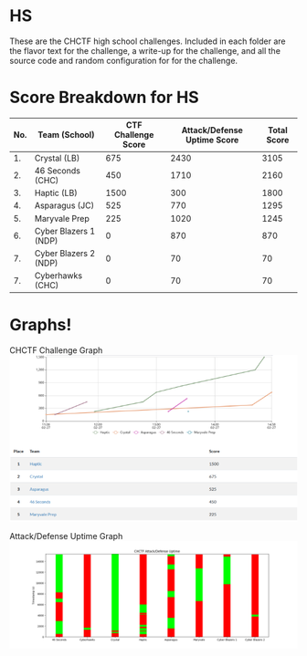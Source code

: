 # HS
These are the CHCTF high school challenges. Included in each folder are
the flavor text for the challenge, a write-up for the challenge, and all the
source code and random configuration for for the challenge.

# Score Breakdown for HS
| No. 	| Team (School)         	| CTF Challenge Score 	| Attack/Defense Uptime Score 	| Total Score 	|
|-----	|-----------------------	|---------------------	|-----------------------------	|-------------	|
| 1.  	| Crystal (LB)          	| 675                 	| 2430                        	| 3105        	|
| 2.  	| 46 Seconds (CHC)      	| 450                 	| 1710                        	| 2160        	|
| 3.  	| Haptic (LB)           	| 1500                	| 300                         	| 1800        	|
| 4.  	| Asparagus (JC)        	| 525                 	| 770                         	| 1295        	|
| 5.  	| Maryvale Prep         	| 225                 	| 1020                        	| 1245        	|
| 6.  	| Cyber Blazers 1 (NDP) 	| 0                   	| 870                         	| 870         	|
| 7.  	| Cyber Blazers 2 (NDP) 	| 0                   	| 70                          	| 70          	|
| 7.  	| Cyberhawks (CHC)      	| 0                   	| 70                          	| 70          	|

# Graphs!
CHCTF Challenge Graph
![CHCTF Challenge Graph](./chall_graph.png "CHCTF Challenge Graph")

Attack/Defense Uptime Graph
![Attack/Defense Uptime Graph](./ADUptime.png "Attack/Defense Uptime Graph")
